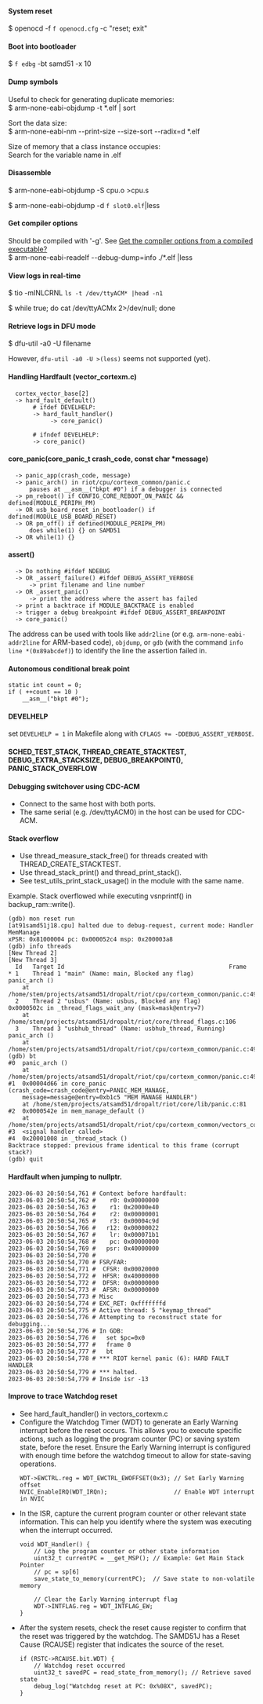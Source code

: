 #### System reset
$ openocd -f `f openocd.cfg` -c "reset; exit"

#### Boot into bootloader
$ `f edbg` -bt samd51 -x 10

#### Dump symbols
Useful to check for generating duplicate memories:  
$ arm-none-eabi-objdump -t *.elf | sort

Sort the data size:  
$ arm-none-eabi-nm --print-size --size-sort --radix=d *.elf

Size of memory that a class instance occupies:  
Search for the variable name in .elf

#### Disassemble
$ arm-none-eabi-objdump -S cpu.o >cpu.s

$ arm-none-eabi-objdump -d `f slot0.elf`|less

#### Get compiler options
Should be compiled with '-g'.
See [Get the compiler options from a compiled executable?](https://stackoverflow.com/a/65507874/10451825)  
$ arm-none-eabi-readelf --debug-dump=info ./*.elf |less

#### View logs in real-time
$ tio -mINLCRNL `ls -t /dev/ttyACM* |head -n1`

$ while true; do cat /dev/ttyACMx 2>/dev/null; done

#### Retrieve logs in DFU mode
$ dfu-util -a0 -U filename

However, `dfu-util -a0 -U >(less)` seems not supported (yet).

#### Handling Hardfault (vector_cortexm.c)
```
  cortex_vector_base[2]
  -> hard_fault_default()
       # ifdef DEVELHELP:
       -> hard_fault_handler()
            -> core_panic()

       # ifndef DEVELHELP:
       -> core_panic()
```

#### core_panic(core_panic_t crash_code, const char *message)
```
  -> panic_app(crash_code, message)
  -> panic_arch() in riot/cpu/cortexm_common/panic.c
      pauses at __asm__("bkpt #0") if a debugger is connected
  -> pm_reboot() if CONFIG_CORE_REBOOT_ON_PANIC && defined(MODULE_PERIPH_PM)
  -> OR usb_board_reset_in_bootloader() if defined(MODULE_USB_BOARD_RESET)
  -> OR pm_off() if defined(MODULE_PERIPH_PM)
      does while(1) {} on SAMD51
  -> OR while(1) {}
```

#### assert()
```
  -> Do nothing #ifdef NDEBUG
  -> OR _assert_failure() #ifdef DEBUG_ASSERT_VERBOSE
      -> print filename and line number
  -> OR _assert_panic()
      -> print the address where the assert has failed
  -> print a backtrace if MODULE_BACKTRACE is enabled
  -> trigger a debug breakpoint #ifdef DEBUG_ASSERT_BREAKPOINT
  -> core_panic()
```
The address can be used with tools like `addr2line` (or e.g. `arm-none-eabi-addr2line` for ARM-based code), `objdump`, or `gdb` (with the command `info line *(0x89abcdef)`) to identify the line the assertion failed in.

#### Autonomous conditional break point
```
static int count = 0;
if ( ++count == 10 )
    __asm__("bkpt #0");
```

#### DEVELHELP
set `DEVELHELP = 1` in Makefile along with `CFLAGS += -DDEBUG_ASSERT_VERBOSE`.

#### SCHED_TEST_STACK, THREAD_CREATE_STACKTEST, DEBUG_EXTRA_STACKSIZE, DEBUG_BREAKPOINT(), PANIC_STACK_OVERFLOW

#### Debugging switchover using CDC-ACM
* Connect to the same host with both ports.
* The same serial (e.g. /dev/ttyACM0) in the host can be used for CDC-ACM.

#### Stack overflow
* Use thread_measure_stack_free() for threads created with THREAD_CREATE_STACKTEST.
* Use thread_stack_print() and thread_print_stack().
* See test_utils_print_stack_usage() in the module with the same name.

Example. Stack overflowed while executing vsnprintf() in backup_ram::write().
```
(gdb) mon reset run
[at91samd51j18.cpu] halted due to debug-request, current mode: Handler MemManage
xPSR: 0x81000004 pc: 0x000052c4 msp: 0x200003a8
(gdb) info threads
[New Thread 2]
[New Thread 3]
  Id   Target Id                                               Frame 
* 1    Thread 1 "main" (Name: main, Blocked any flag)          panic_arch ()
    at /home/stem/projects/atsamd51/dropalt/riot/cpu/cortexm_common/panic.c:49
  2    Thread 2 "usbus" (Name: usbus, Blocked any flag)        0x0000502c in _thread_flags_wait_any (mask=mask@entry=7)
    at /home/stem/projects/atsamd51/dropalt/riot/core/thread_flags.c:106
  3    Thread 3 "usbhub_thread" (Name: usbhub_thread, Running) panic_arch ()
    at /home/stem/projects/atsamd51/dropalt/riot/cpu/cortexm_common/panic.c:49
(gdb) bt
#0  panic_arch ()
    at /home/stem/projects/atsamd51/dropalt/riot/cpu/cortexm_common/panic.c:49
#1  0x00004d66 in core_panic (crash_code=crash_code@entry=PANIC_MEM_MANAGE, 
    message=message@entry=0xb1c5 "MEM MANAGE HANDLER")
    at /home/stem/projects/atsamd51/dropalt/riot/core/lib/panic.c:81
#2  0x0000542e in mem_manage_default ()
    at /home/stem/projects/atsamd51/dropalt/riot/cpu/cortexm_common/vectors_cortexm.c:478
#3  <signal handler called>
#4  0x20001008 in _thread_stack ()
Backtrace stopped: previous frame identical to this frame (corrupt stack?)
(gdb) quit
```

#### Hardfault when jumping to nullptr.
```
2023-06-03 20:50:54,761 # Context before hardfault:
2023-06-03 20:50:54,762 #    r0: 0x00000000
2023-06-03 20:50:54,763 #    r1: 0x20000e40
2023-06-03 20:50:54,764 #    r2: 0x00000001
2023-06-03 20:50:54,765 #    r3: 0x00004c9d
2023-06-03 20:50:54,766 #   r12: 0x00000022
2023-06-03 20:50:54,767 #    lr: 0x000071b1
2023-06-03 20:50:54,768 #    pc: 0x00000000
2023-06-03 20:50:54,769 #   psr: 0x40000000
2023-06-03 20:50:54,770 # 
2023-06-03 20:50:54,770 # FSR/FAR:
2023-06-03 20:50:54,771 #  CFSR: 0x00020000
2023-06-03 20:50:54,772 #  HFSR: 0x40000000
2023-06-03 20:50:54,772 #  DFSR: 0x00000000
2023-06-03 20:50:54,773 #  AFSR: 0x00000000
2023-06-03 20:50:54,773 # Misc
2023-06-03 20:50:54,774 # EXC_RET: 0xfffffffd
2023-06-03 20:50:54,775 # Active thread: 5 "keymap_thread"
2023-06-03 20:50:54,776 # Attempting to reconstruct state for debugging...
2023-06-03 20:50:54,776 # In GDB:
2023-06-03 20:50:54,776 #   set $pc=0x0
2023-06-03 20:50:54,777 #   frame 0
2023-06-03 20:50:54,777 #   bt
2023-06-03 20:50:54,778 # *** RIOT kernel panic (6): HARD FAULT HANDLER
2023-06-03 20:50:54,779 # *** halted.
2023-06-03 20:50:54,779 # Inside isr -13
```

#### Improve to trace Watchdog reset
  - See hard_fault_handler() in vectors_cortexm.c
  - Configure the Watchdog Timer (WDT) to generate an Early Warning interrupt before the reset occurs. This allows you to execute specific actions, such as logging the program counter (PC) or saving system state, before the reset.
    Ensure the Early Warning interrupt is configured with enough time before the watchdog timeout to allow for state-saving operations.
    ```
    WDT->EWCTRL.reg = WDT_EWCTRL_EWOFFSET(0x3); // Set Early Warning offset
    NVIC_EnableIRQ(WDT_IRQn);                   // Enable WDT interrupt in NVIC
    ```
  - In the ISR, capture the current program counter or other relevant state information. This can help you identify where the system was executing when the interrupt occurred.
    ```
    void WDT_Handler() {
        // Log the program counter or other state information
        uint32_t currentPC = __get_MSP(); // Example: Get Main Stack Pointer
        // pc = sp[6]
        save_state_to_memory(currentPC);  // Save state to non-volatile memory

        // Clear the Early Warning interrupt flag
        WDT->INTFLAG.reg = WDT_INTFLAG_EW;
    }
    ```
  - After the system resets, check the reset cause register to confirm that the reset was triggered by the watchdog. The SAMD51J has a Reset Cause (RCAUSE) register that indicates the source of the reset.
    ```
    if (RSTC->RCAUSE.bit.WDT) {
        // Watchdog reset occurred
        uint32_t savedPC = read_state_from_memory(); // Retrieve saved state
        debug_log("Watchdog reset at PC: 0x%08X", savedPC);
    }
    ```
